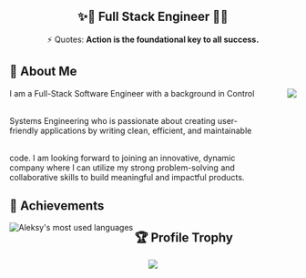 <h2 align="center">✨🐢  Full Stack Engineer 🐢✨</h2>
<div align="center">⚡ Quotes: <strong>Action is the foundational key to all success.</strong></div>

## 🤵 About Me
<img align="right" src="https://github-readme-streak-stats.herokuapp.com?user=aleksy0610&theme=blue-green" />
I am a Full-Stack Software Engineer with a background in Control<br><br>

Systems Engineering who is passionate about creating user-<br>
friendly applications by writing clean, efficient, and maintainable<br><br>

code. I am looking forward to joining an innovative, dynamic<br>
company where I can utilize my strong problem-solving and<br>
collaborative skills to build meaningful and impactful products.<br>

## 🚀 Achievements
<img align="left" src="https://github-readme-stats.vercel.app/api/top-langs/?username=aleksy0610&theme=light&count_private=true&layout=compact" alt="Aleksy's most used languages" />


## 🏆 Profile Trophy

<p align="center">
  <a href="https://github.com/aleksy0610">
    <img src="https://github-profile-trophy.vercel.app/?username=aleksy0610&row=1&column=7&no-bg=true&margin-w=42"/>
  </a>
</p>
